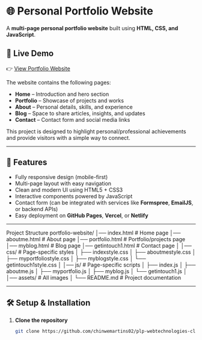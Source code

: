 # 🌐 Personal Portfolio Website

A **multi-page personal portfolio website** built using **HTML, CSS, and JavaScript**. 



## 🔗 Live Demo

👉 [View Portfolio Website](https://chinwe-martins-portfolio-website.netlify.app/)


The website contains the following pages:

- **Home** – Introduction and hero section
- **Portfolio** – Showcase of projects and works
- **About** – Personal details, skills, and experience
- **Blog** – Space to share articles, insights, and updates
- **Contact** – Contact form and social media links

This project is designed to highlight personal/professional achievements and provide visitors with a simple way to connect.

---

## 🚀 Features

- Fully responsive design (mobile-first)
- Multi-page layout with easy navigation
- Clean and modern UI using HTML5 + CSS3
- Interactive components powered by JavaScript
- Contact form (can be integrated with services like **Formspree**, **EmailJS**, or backend APIs)
- Easy deployment on **GitHub Pages**, **Vercel**, or **Netlify**

---
Project Structure
portfolio-website/
│── index.html # Home page
│── aboutme.html # About page
│── portfolio.html # Portfolio/projects page
│── myblog.html # Blog page
│── getintouch1.html # Contact page
│
│── css/ # Page-specific styles
│ ├── indexstyle.css
│ ├── aboutmestyle.css
│ ├── myportfoliostyle.css
│ ├── myblogstyle.css
│ └── getintouch1style.css
│
│── js/ # Page-specific scripts
│ ├── index.js
│ ├── aboutme.js
│ ├── myportfolio.js
│ ├── myblog.js
│ └── getintouch1.js
│
│── assets/ # All images
│
└── README.md # Project documentation




---

## 🛠️ Setup & Installation

1. **Clone the repository**
   ```bash
   git clone https://github.com/chinwemartins02/plp-webtechnologies-classroom-july2025-july-2025-final-project-and-deployment-Final-Project-and-Depl.git
   
